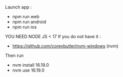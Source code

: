 Launch app : 
- npm run web
- npm run android
- npm run ios

YOU NEED NODE JS < 17
If you do not have it :
- https://github.com/coreybutler/nvm-windows (nvm)

Then run 
- nvm install 16.19.0
- nvm use 16.19.0